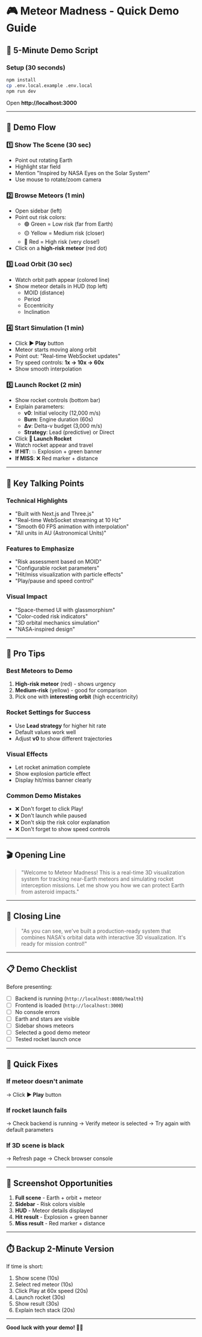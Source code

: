 # 🎮 Meteor Madness - Quick Demo Guide

## 🚀 5-Minute Demo Script

### Setup (30 seconds)

```bash
npm install
cp .env.local.example .env.local
npm run dev
```

Open **http://localhost:3000**

---

## 🎯 Demo Flow

### 1️⃣ **Show The Scene** (30 sec)

- Point out rotating Earth
- Highlight star field
- Mention "Inspired by NASA Eyes on the Solar System"
- Use mouse to rotate/zoom camera

### 2️⃣ **Browse Meteors** (1 min)

- Open sidebar (left)
- Point out risk colors:
  - 🟢 Green = Low risk (far from Earth)
  - 🟡 Yellow = Medium risk (closer)
  - 🔴 Red = High risk (very close!)
- Click on a **high-risk meteor** (red dot)

### 3️⃣ **Load Orbit** (30 sec)

- Watch orbit path appear (colored line)
- Show meteor details in HUD (top left)
  - MOID (distance)
  - Period
  - Eccentricity
  - Inclination

### 4️⃣ **Start Simulation** (1 min)

- Click **▶ Play** button
- Meteor starts moving along orbit
- Point out: "Real-time WebSocket updates"
- Try speed controls: **1x → 10x → 60x**
- Show smooth interpolation

### 5️⃣ **Launch Rocket** (2 min)

- Show rocket controls (bottom bar)
- Explain parameters:
  - **v0**: Initial velocity (12,000 m/s)
  - **Burn**: Engine duration (60s)
  - **Δv**: Delta-v budget (3,000 m/s)
  - **Strategy**: Lead (predictive) or Direct
- Click **🚀 Launch Rocket**
- Watch rocket appear and travel
- **If HIT**: 💥 Explosion + green banner
- **If MISS**: ❌ Red marker + distance

---

## 🎤 Key Talking Points

### Technical Highlights

- "Built with Next.js and Three.js"
- "Real-time WebSocket streaming at 10 Hz"
- "Smooth 60 FPS animation with interpolation"
- "All units in AU (Astronomical Units)"

### Features to Emphasize

- "Risk assessment based on MOID"
- "Configurable rocket parameters"
- "Hit/miss visualization with particle effects"
- "Play/pause and speed control"

### Visual Impact

- "Space-themed UI with glassmorphism"
- "Color-coded risk indicators"
- "3D orbital mechanics simulation"
- "NASA-inspired design"

---

## 🎯 Pro Tips

### Best Meteors to Demo

1. **High-risk meteor** (red) - shows urgency
2. **Medium-risk** (yellow) - good for comparison
3. Pick one with **interesting orbit** (high eccentricity)

### Rocket Settings for Success

- Use **Lead strategy** for higher hit rate
- Default values work well
- Adjust **v0** to show different trajectories

### Visual Effects

- Let rocket animation complete
- Show explosion particle effect
- Display hit/miss banner clearly

### Common Demo Mistakes

- ❌ Don't forget to click Play!
- ❌ Don't launch while paused
- ❌ Don't skip the risk color explanation
- ❌ Don't forget to show speed controls

---

## 🎬 Opening Line

> "Welcome to Meteor Madness! This is a real-time 3D visualization system for tracking near-Earth meteors and simulating rocket interception missions. Let me show you how we can protect Earth from asteroid impacts."

---

## 🎉 Closing Line

> "As you can see, we've built a production-ready system that combines NASA's orbital data with interactive 3D visualization. It's ready for mission control!"

---

## 📋 Demo Checklist

Before presenting:

- [ ] Backend is running (`http://localhost:8080/health`)
- [ ] Frontend is loaded (`http://localhost:3000`)
- [ ] No console errors
- [ ] Earth and stars are visible
- [ ] Sidebar shows meteors
- [ ] Selected a good demo meteor
- [ ] Tested rocket launch once

---

## 🐛 Quick Fixes

### If meteor doesn't animate

→ Click **▶ Play** button

### If rocket launch fails

→ Check backend is running
→ Verify meteor is selected
→ Try again with default parameters

### If 3D scene is black

→ Refresh page
→ Check browser console

---

## 🎨 Screenshot Opportunities

1. **Full scene** - Earth + orbit + meteor
2. **Sidebar** - Risk colors visible
3. **HUD** - Meteor details displayed
4. **Hit result** - Explosion + green banner
5. **Miss result** - Red marker + distance

---

## ⏱️ Backup 2-Minute Version

If time is short:

1. Show scene (10s)
2. Select red meteor (10s)
3. Click Play at 60x speed (20s)
4. Launch rocket (30s)
5. Show result (30s)
6. Explain tech stack (20s)

---

**Good luck with your demo! 🚀🌟**
